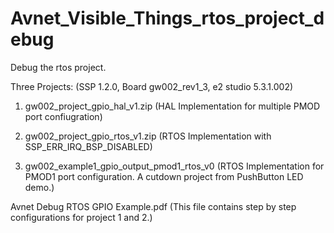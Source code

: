 # Avnet_Visible_Things_rtos_project_debug
Debug the rtos project.

Three Projects:   (SSP 1.2.0, Board gw002_rev1_3, e2 studio 5.3.1.002)

1. gw002_project_gpio_hal_v1.zip  (HAL Implementation for multiple PMOD port confiugration)

2. gw002_project_gpio_rtos_v1.zip (RTOS Implementation with SSP_ERR_IRQ_BSP_DISABLED)

3. gw002_example1_gpio_output_pmod1_rtos_v0 (RTOS Implementation for PMOD1 port configuration.  A cutdown project from PushButton LED demo.)


Avnet Debug RTOS GPIO Example.pdf (This file contains step by step configurations for project 1 and 2.)
